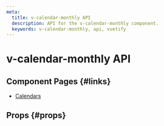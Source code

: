 ```yaml
---
meta:
  title: v-calendar-monthly API
  description: API for the v-calendar-monthly component.
  keywords: v-calendar-monthly, api, vuetify
---
```


# v-calendar-monthly API

<entry-ad />

## Component Pages {#links}

- [Calendars](components/calendars)

## Props {#props}

<api-section name="v-calendar-monthly" section="props" />

<backmatter />
